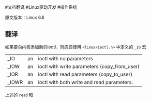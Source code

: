 #文档翻译 #Linux驱动开发 #操作系统

原文版本：Linux 6.8

## 翻译

如果要向内核添加新的ioctl，则应该使用 `<linux/ioctl.h>` 中定义的 `_IO` 宏

|       |     |                                              |
| ----- | --- | -------------------------------------------- |
| _IO   | an  | ioctl with no parameters                     |
| _IOW  | an  | ioctl with write parameters (copy_from_user) |
| _IOR  | an  | ioctl with read parameters (copy_to_user)    |
| _IOWR | an  | ioctl with both write and read parameters.   |
上述的 `read` 和




